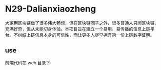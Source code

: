 # N29-Dalianxiaozheng
大家用区块链做了很多伟大畅想，但在区块链圈子之外，很多普通人只闻区块链，充满好奇，但从未能切身体验。本项目旨在建立一个易用、易传播的信息上链平台。不纠结上链信息本身的可信性，而让更多人尽早拥有第一份上链数字证明。

## use

前端代码在 web 目录下
